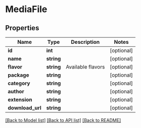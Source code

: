# MediaFile

## Properties
Name | Type | Description | Notes
------------ | ------------- | ------------- | -------------
**id** | **int** |  | [optional] 
**name** | **string** |  | [optional] 
**flavor** | **string** | Available flavors | [optional] 
**package** | **string** |  | [optional] 
**category** | **string** |  | [optional] 
**author** | **string** |  | [optional] 
**extension** | **string** |  | [optional] 
**download_url** | **string** |  | [optional] 

[[Back to Model list]](../README.md#documentation-for-models) [[Back to API list]](../README.md#documentation-for-api-endpoints) [[Back to README]](../README.md)


